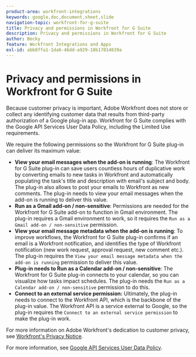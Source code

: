 ```yaml
---
product-area: workfront-integrations
keywords: google,doc,document,sheet,slide
navigation-topic: workfront-for-g-suite
title: Privacy and permissions in Workfront for G Suite
description: Privacy and permissions in Workfront for G Suite
author: Becky
feature: Workfront Integrations and Apps
exl-id: abb8ffa1-1da6-46dd-a929-18b17014839a
---
```

# Privacy and permissions in Workfront for G Suite

Because customer privacy is important, Adobe Workfront does not store or collect any identifying customer data that results from third-party authorization of a Google plug-in app. Workfront for G Suite complies with the Google API Services User Data Policy, including the Limited Use requirements.

We require the following permissions so the Workfront for G Suite plug-in can deliver its maximum value:

* **View your email messages when the add-on is running**: The Workfront for G Suite plug-in can save users countless hours of duplicative work by converting emails to new tasks in Workfront and automatically populating the task's title and description with email's subject and body. The plug-in also allows to post your emails to Workfront as new comments. The plug-in needs to view your email messages when the add-on is running to deliver this value.
* **Run as a Gmail add-on / non-sensitive**: Permissions are needed for the Workfront for G Suite add-on to function in Gmail environment. The plug-in requires a Gmail environment to work, so it requires the `Run as a Gmail add-on / non-sensitive` permission.
* **View your email message metadata when the add-on is running**: To improve workflows, the Workfront for G Suite plug-in confirms if an email is a Workfront notification, and identifies the type of Workfront notification (new work request, approval request, new comment etc.). The plug-in requires the `View your email message metadata when the add-on is running` permission to deliver this value.
* **Plug-in needs to Run as a Calendar add-on / non-sensitive**: The Workfront for G Suite plug-in connects to your calendar, so you can visualize how tasks impact schedules. The plug-in needs the `Run as a Calendar add-on / non-sensitive` permission to do this.
* **Connect to an external service permission:** Ultimately, the plug-in needs to connect to the Workfront API, which is the backbone of the plug-in value. The Workfront API is a service external to Google, so the plug-in requires the `Connect to an external service permission` to make the plug-in work.

For more information on Adobe Workfront's dedication to customer privacy, see [Workfront's Privacy Notice](https://www.adobe.com/content/dam/cc/en/legal/terms/enterprise/pdfs/Privacy-Notice-and-Privacy-Shield-Statement-Adobe-Workfront.pdf).

For more information, see [Google API Services User Data Policy](https://developers.google.com/terms/api-services-user-data-policy).
